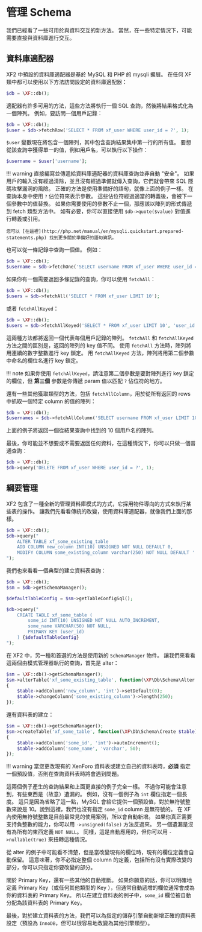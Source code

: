 # 管理 Schema

我們已經看了一些可用於與資料交互的新方法。 當然，在一些特定情況下，可能需要直接與資料庫進行交互。

## 資料庫適配器

XF2 中預設的資料庫適配器是基於 MySQL 和 PHP 的 mysqli 擴展。 在任何 XF 類中都可以使用以下方法訪問設定的資料庫適配器：

```php
$db = \XF::db();
```

適配器有許多可用的方法，這些方法將執行一個 SQL 查詢，然後將結果格式化為一個陣列。 例如，要訪問一個用戶記錄：

```php
$db = \XF::db();
$user = $db->fetchRow('SELECT * FROM xf_user WHERE user_id = ?', 1);
```

`$user` 變數現在將包含一個陣列，其中包含查詢結果集中第一行的所有值。 要想從該查詢中獲得單一的值，例如用戶名，可以執行以下操作：

```php
$username = $user['username'];
```

!!! warning
    直接編寫並傳遞給資料庫適配器的資料庫查詢並非自動 "安全"。 如果用戶的輸入沒有經過清除，並且沒有經過準備就傳入查詢，它們就會帶來 SQL 隱碼攻擊漏洞的風險。 正確的方法是使用準備好的語句，就像上面的例子一樣。 在查詢本身中使用 `?` 佔位符來表示參數。 這些佔位符經過適當的轉義後，會被下一個參數中的值替換。 如果你需要使用的參數不止一個，那應該以陣列的形式傳遞到 fetch 類型方法中。 如有必要，你可以直接使用 `$db->quote($value)` 對值進行轉義或引用。

    您可以 [在這裡](http://php.net/manual/en/mysqli.quickstart.prepared-statements.php) 找到更多關於準備好的語句資訊。

也可以從一條記錄中查詢一個值。 例如：

```php
$db = \XF::db();
$username = $db->fetchOne('SELECT username FROM xf_user WHERE user_id = ?', 1);
```

如果你有一個需要返回多條記錄的查詢，你可以使用 `fetchAll`：

```php
$db = \XF::db();
$users = $db->fetchAll('SELECT * FROM xf_user LIMIT 10');
```

或者 `fetchAllKeyed`：

```php
$db = \XF::db();
$users = $db->fetchAllKeyed('SELECT * FROM xf_user LIMIT 10', 'user_id');
```

這兩種方法都將返回一個代表每個用戶記錄的陣列。 `fetchAll` 和 `fetchAllKeyed` 方法之間的區別是，返回的陣列的 key 值不同。 使用 `fetchAll` 方法時，陣列將用連續的數字整數進行 key 鎖定。 用 `fetchAllKeyed` 方法，陣列將用第二個參數中命名的欄位名進行 key 鎖定。

!!! note
    如果你使用 `fetchAllKeyed`，請注意第二個參數是要對陣列進行 key 鎖定的欄位，但 **第三個** 參數是你傳遞 param 值以匹配 `?` 佔位符的地方。

還有一些其他獲取類型的方法，包括 `fetchAllColumn`，用於從所有返回的 rows 中抓取一個特定 column 的值的陣列：

```php
$db = \XF::db();
$usernames = $db->fetchAllColumn('SELECT username FROM xf_user LIMIT 10');
```

上面的例子將返回一個從結果查詢中找到的 10 個用戶名的陣列。

最後，你可能並不想要或不需要返回任何資料，在這種情況下，你可以只做一個普通查詢：

```php
$db = \XF::db();
$db->query('DELETE FROM xf_user WHERE user_id = ?', 1);
```

## 綱要管理

XF2 包含了一種全新的管理資料庫模式的方式，它採用物件導向的方式來執行某些表的操作。 讓我們先看看傳統的改變，使用資料庫適配器，就像我們上面的那樣。

```php
$db = \XF::db();
$db->query("
    ALTER TABLE xf_some_existing_table
    ADD COLUMN new_column INT(10) UNSIGNED NOT NULL DEFAULT 0,
    MODIFY COLUMN some_existing_column varchar(250) NOT NULL DEFAULT ''
");
```

我們也來看看一個典型的建立資料表查詢：

```php
$db = \XF::db();
$sm = $db->getSchemaManager();

$defaultTableConfig = $sm->getTableConfigSql();

$db->query("
    CREATE TABLE xf_some_table (
        some_id INT(10) UNSIGNED NOT NULL AUTO_INCREMENT,
        some_name VARCHAR(50) NOT NULL,
        PRIMARY KEY (user_id)
    ) {$defaultTableConfig}
");
```

在 XF2 中，另一種和首選的方法是使用新的 `SchemaManager` 物件。 讓我們來看看這兩個由模式管理器執行的查詢，首先是 alter：

```php
$sm = \XF::db()->getSchemaManager();
$sm->alterTable('xf_some_existing_table', function(\XF\Db\Schema\Alter $table)
{
    $table->addColumn('new_column', 'int')->setDefault(0);
    $table->changeColumn('some_existing_column')->length(250);
});
```

還有資料表的建立：

```php
$sm = \XF::db()->getSchemaManager();
$sm->createTable('xf_some_table', function(\XF\Db\Schema\Create $table)
{
    $table->addColumn('some_id', 'int')->autoIncrement();
    $table->addColumn('some_name', 'varchar', 50);
});
```

!!! warning
    當您更改現有的 XenForo 資料表或建立自己的資料表時，**必須** 指定一個預設值，否則在查詢資料表時將會遇到問題。

這兩個例子產生的查詢結果和上面更直接的例子完全一樣。 不過你可能會注意到，有些東西是（故意）遺漏的。 例如，沒有一個例子為 `int` 欄位指定一個長度。 這只是因為省略了這一點，MySQL 會給它提供一個預設值，對於無符號整數來說是 10。說到這裡，我們也沒有指定 `some_id` column 是無符號的。 在 XF 內使用無符號整數是目前最常見的使用案例，所以會自動新增。 如果你真正需要支持負整數的能力，你可以用 `->unsigned(false)` 方法反過來。 另一個遺漏是沒有為所有的東西定義 `NOT NULL`。 同樣，這是自動應用的，但你可以用 `->nullable(true)` 來扭轉這種情況。

從 alter 的例子中可能看不清楚，但是當改變現有的欄位時，現有的欄位定義會自動保留。 這意味著，你不必指定整個 column 的定義，包括所有沒有實際改變的部分，你可以只指定你要改變的部分。

關於 Primary Key，還有一些其他的自動推斷。 如果你願意的話，你可以明確地定義 Primary Key（或任何其他類型的 Key ），但通常自動遞增的欄位通常會成為你的資料表的 Primary Key。 所以在建立資料表的例子中，`some_id` 欄位被自動分配為該資料表的 Primary Key。

最後，對於建立資料表的方法，我們可以為指定的儲存引擎自動新增正確的資料表設定（預設為 `InnoDB`，但可以很容易地改變為其他引擎類型）。